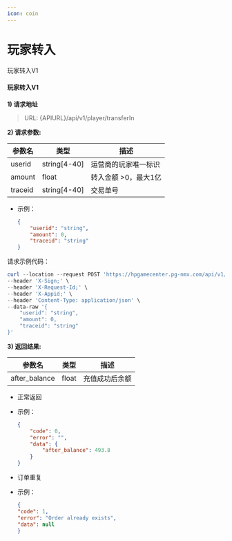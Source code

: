 ```yaml
---
icon: coin
---
```


# 玩家转入

玩家转入V1

#### 玩家转入V1 <a href="#wan-jia-zhuan-ru-v1" id="wan-jia-zhuan-ru-v1"></a>

**1) 请求地址**

> URL: {APIURL}/api/v1/player/transferIn

**2) 请求参数:**

| 参数名     | 类型            | 描述           |
| ------- | ------------- | ------------ |
| userid  | string\[4-40] | 运营商的玩家唯一标识   |
| amount  | float         | 转入金额 >0，最大1亿 |
| traceid | string\[4-40] | 交易单号         |

*   示例：

    ```json
    {
        "userid": "string",
        "amount": 0,
        "traceid": "string"
    }
    ```

请求示例代码：

```powershell
curl --location --request POST 'https://hpgamecenter.pg-nmx.com/api/v1/player/transferIn' \
--header 'X-Sign;' \
--header 'X-Request-Id;' \
--header 'X-Appid;' \
--header 'Content-Type: application/json' \
--data-raw '{
    "userid": "string",
    "amount": 0,
    "traceid": "string"
}'
```

**3) 返回结果:**

| 参数名            | 类型    | 描述      |
| -------------- | ----- | ------- |
| after\_balance | float | 充值成功后余额 |

* 正常返回
*   示例：

    ```json
    {
        "code": 0,
        "error": "",
        "data": {
            "after_balance": 493.8
        }
    }
    ```
* 订单重复
*   示例：

    ```json
    {
    "code": 1,
    "error": "Order already exists",
    "data": null
    }
    ```
